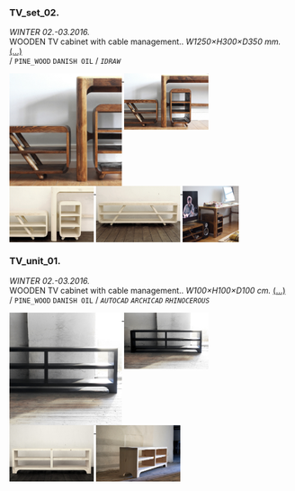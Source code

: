  ### TV_set_02.         
_WINTER 02.-03.2016._  
WOODEN TV cabinet with cable management.. _W1250×H300×D350 mm._ [(...)](https://www.google.com)  
/
`PINE_WOOD` `DANISH OIL` 
/
_`IDRAW`_ 

<a href="https://www.google.com"><img src="/projects/TV_set_02/000.jpg" height="200" align="top"> <img src="/projects/TV_set_02/001.jpg" height="100" align="top"> <img src="/projects/TV_set_02/002.jpg" height="100" align="top"> <img src="/projects/TV_set_02/003.jpg" height="100" align="top"> <img src="/projects/TV_set_02/004.jpg" height="100" align="top"> </a>
 ### TV_unit_01.         
_WINTER 02.-03.2016._  
WOODEN TV cabinet with cable management.. _W100×H100×D100 cm._ [(...)](https://www.google.com)  
/
`PINE_WOOD` `DANISH OIL` 
/
_`AUTOCAD`_ _`ARCHICAD`_ _`RHINOCEROUS`_ 

<a href="https://www.google.com"><img src="/projects/TV_unit_01/000.jpg" height="200" align="top"> <img src="/projects/TV_unit_01/001.jpg" height="100" align="top"> <img src="/projects/TV_unit_01/002.jpg" height="100" align="top"> <img src="/projects/TV_unit_01/003.jpg" height="100" align="top"> </a>
